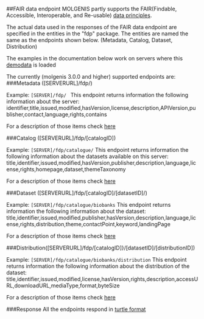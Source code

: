 ##FAIR data endpoint
MOLGENIS partly supports the FAIR(Findable, Accessible, Interoperable, and Re-usable) [data principles](https://www.force11.org/group/fairgroup/fairprinciples).

The actual data used in the responses of the FAIR data endpoint are specified in the entities in the "fdp" package. The entities are named the same as the endpoints shown below. (Metadata, Catalog, Dataset, Distribution)

The examples in the documentation below work on servers where this [demodata](https://github.com/bartcharbon/molgenis/raw/32f760792c13d48ba05e2be7ba1a9fefb53d175f/molgenis-fair/src/test/resources/FDP.xlsx) is loaded

The currently (molgenis 3.0.0 and higher) supported endpoints are:
###Metadata ([SERVERURL]/fdp/)

Example: ```[SERVER]/fdp/ ```
This endpoint returns information the following information about the server:
identifier,title,issued,modified,hasVersion,license,description,APIVersion,publisher,contact,language,rights,contains

For a description of those items check [here](https://dtl-fair.atlassian.net/wiki/display/FDP/FAIR+Data+Point+Software+Specification)

###Catalog ([SERVERURL]/fdp/[catalogID]) 

Example: ```[SERVER]/fdp/catalogue/```
This endpoint returns information the following information about the datasets available on this server:
title,identifier,issued,modified,hasVersion,publisher,description,language,license,rights,homepage,dataset,themeTaxonomy

For a description of those items check [here](http://www.w3.org/TR/vocab-dcat/#Class:_Catalog)

###Dataset ([SERVERURL]/fdp/[catalogID]/[datasetID]/)

Example: ```[SERVER]/fdp/catalogue/biobanks```
This endpoint returns information the following information about the dataset:
title,identifier,issued,modified,publisher,hasVersion,description,language,license,rights,distribution,theme,contactPoint,keyword,landingPage

For a description of those items check [here](http://www.w3.org/TR/vocab-dcat/#Class:_Dataset)

###Distribution([SERVERURL]/fdp/[catalogID]}/[datasetID]/[distributionID])

Example: ```[SERVER]/fdp/catalogue/biobanks/distribution```
This endpoint returns information the following information about the distribution of the dataset:
title,identifier,issued,modified,license,hasVersion,rights,description,accessURL,downloadURL,mediaType,format,byteSize

For a description of those items check [here](http://www.w3.org/TR/vocab-dcat/#Class:_Distribution)

###Response
All the endpoints respond in [turtle format](http://www.w3.org/TR/turtle/)

